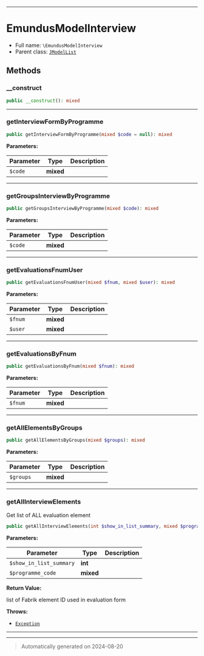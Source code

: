 ***

# EmundusModelInterview





* Full name: `\EmundusModelInterview`
* Parent class: [`JModelList`](./JModelList.md)




## Methods


### __construct



```php
public __construct(): mixed
```












***

### getInterviewFormByProgramme



```php
public getInterviewFormByProgramme(mixed $code = null): mixed
```








**Parameters:**

| Parameter | Type | Description |
|-----------|------|-------------|
| `$code` | **mixed** |  |





***

### getGroupsInterviewByProgramme



```php
public getGroupsInterviewByProgramme(mixed $code): mixed
```








**Parameters:**

| Parameter | Type | Description |
|-----------|------|-------------|
| `$code` | **mixed** |  |





***

### getEvaluationsFnumUser



```php
public getEvaluationsFnumUser(mixed $fnum, mixed $user): mixed
```








**Parameters:**

| Parameter | Type | Description |
|-----------|------|-------------|
| `$fnum` | **mixed** |  |
| `$user` | **mixed** |  |





***

### getEvaluationsByFnum



```php
public getEvaluationsByFnum(mixed $fnum): mixed
```








**Parameters:**

| Parameter | Type | Description |
|-----------|------|-------------|
| `$fnum` | **mixed** |  |





***

### getAllElementsByGroups



```php
public getAllElementsByGroups(mixed $groups): mixed
```








**Parameters:**

| Parameter | Type | Description |
|-----------|------|-------------|
| `$groups` | **mixed** |  |





***

### getAllInterviewElements

Get list of ALL evaluation element

```php
public getAllInterviewElements(int $show_in_list_summary, mixed $programme_code): array
```








**Parameters:**

| Parameter | Type | Description |
|-----------|------|-------------|
| `$show_in_list_summary` | **int** |  |
| `$programme_code` | **mixed** |  |


**Return Value:**

list of Fabrik element ID used in evaluation form



**Throws:**

- [`Exception`](./Exception.md)



***


***
> Automatically generated on 2024-08-20
